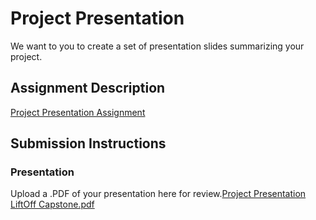 # Project Presentation
We want to you to create a set of presentation slides summarizing your project.

## Assignment Description
[Project Presentation Assignment](https://education.launchcode.org/liftoff/modules/assignments/project-presentation)

## Submission Instructions

### Presentation
Upload a .PDF of your presentation here for review.[Project Presentation LiftOff Capstone.pdf](https://github.com/caparcom/liftoff-assignments/files/7998554/Project.Presentation.LiftOff.Capstone.pdf)

